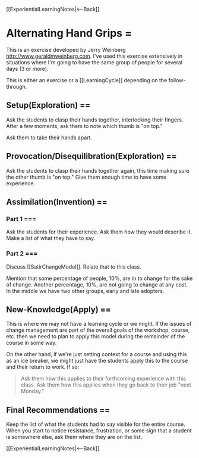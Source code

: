 [[ExperientialLearningNotes|<--Back]]

# Alternating Hand Grips =
This is an exercise developed by Jerry Weinberg http://www.geraldmweinberg.com. I've used this exercise extensively in situations where I'm going to have the same group of people for several days (3 or more).

This is either an exercise or a [[LearningCycle]] depending on the follow-through. 

## Setup(Exploration) ==
Ask the students to clasp their hands together, interlocking their fingers. After a few moments, ask them to note which thumb is "on top." 

Ask them to take their hands apart. 

## Provocation/Disequilibration(Exploration) ==
Ask the students to clasp their hands together again, this time making sure the other thumb is "on top." Give them enough time to have some experience. 

## Assimilation(Invention) ==

### Part 1 ===
Ask the students for their experience. Ask them how they would describe it. Make a list of what they have to say. 

### Part 2 ===
Discuss [[SatirChangeModel]]. Relate that to this class. 

Mention that some percentage of people, 10%, are in to change for the sake of change. Another percentage, 10%, are not going to change at any cost. In the middle we have two other groups, early and late adopters. 

## New-Knowledge(Apply) ==
This is where we may not have a learning cycle or we might. If the issues of change management are part of the overall goals of the workshop, course, etc. then we need to plan to apply this model during the remainder of the course in some way. 

On the other hand, if we're just setting context for a course and using this as an ice breaker, we might just have the students apply this to the course and their return to work. If so: 
> Ask them how this applies to their forthcoming experience with this class. 
> Ask them how this applies when they go back to their job "next Monday." 

## Final Recommendations ==
Keep the list of what the students had to say visible for the entire course. When you start to notice resistance, frustration, or some sign that a student is somewhere else, ask them where they are on the list.

[[ExperientialLearningNotes|<--Back]]
